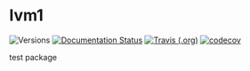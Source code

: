 # lvm1

![Versions](https://img.shields.io/badge/python->3.7-blue)
[![Documentation Status](https://readthedocs.org/projects/sdss-lvm1/badge/?version=latest)](https://sdss-lvm1.readthedocs.io/en/latest/?badge=latest)
[![Travis (.org)](https://img.shields.io/travis/sdss/lvm1)](https://travis-ci.org/sdss/lvm1)
[![codecov](https://codecov.io/gh/sdss/lvm1/branch/main/graph/badge.svg)](https://codecov.io/gh/sdss/lvm1)

test package
